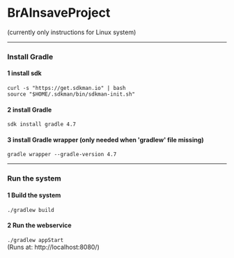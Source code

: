 # BrAInsaveProject
(currently only instructions for Linux system)
***
### Install Gradle
  #### 1 install sdk  
  `curl -s "https://get.sdkman.io" | bash`  
  `source "$HOME/.sdkman/bin/sdkman-init.sh"`
  
  #### 2 install Gradle  
  `sdk install gradle 4.7`
  
  #### 3 install Gradle wrapper (only needed when 'gradlew' file missing)  
  `gradle wrapper --gradle-version 4.7`
***
### Run the system
  #### 1 Build the system  
  `./gradlew build`
    
  #### 2 Run the webservice  
  `./gradlew appStart`  
  (Runs at: http://localhost:8080/)
  
